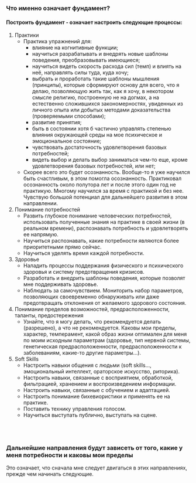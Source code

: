 ### Что именно означает фундамент?

#### Построить фундамент - означает настроить следующие процессы:

1. Практики
   - Практика упражнений для:
     - влияние на когнитивные функции;
     - научиться разрабатывать и внедрять новые шаблоны поведения, преобразовывать имеющиеся;
     - научиться видеть скорость расхода сил (темп) и влиять на неё, направлять силы туда, куда хочу;
     - выбрать и проработать такие шаблоны мышления (принципы), которые сформируют основу для всего, что я делаю, позволяющую жить так, как я хочу, в некотором смысле религию, построенную не на догмах, а на естественно сложившихся закономерностях, увиденных из личного опыта или добытых методами доказательства (проверяемыми способами);
     - развитие принятия;
     - быть в состоянии хотя б частично управлять степенью влияния окружающей среды на мое психическое и эмоциональное состояние;
     - чувствовать достаточность удовлетворения базовых потребностей;
     - видеть выбор и делать выбор заниматься чем-то еще, кроме удовлетворения базовых потребностей, или нет;
   - Скорее всего это будет осознанность. Вообще-то я уже научился быть счастливым, в этом помогла осознанность. Практиковал осознанность около полутора лет и после этого один год не практикую. Многому научился за время с практикой и без нее. Чувствую большой потенциал для дальнейшего развития в этом направлении.
2. Понимание потребностей
   - Развить глубокое понимание человеческих потребностей, использовать полученные знания на практике в своей жизни (в реальном времени), распознавать потребность и удовлетворять ее напрямую.
   - Научиться распознавать, какие потребности являются более приоритетными прямо сейчас.
   - Научиться уделять время каждой потребности.
3. Здоровье
   - Наладить процессы поддержания физического и психического здоровья и систему предотвращения кризисов.
   - Разработать и внедрить шаблоны поведения, которые позволят мне поддерживать здоровье.
   - Наблюдать за самочувствием. Мониторить набор параметров, позволяющих своевременно обнаруживать или даже предотвращать отклонения от желаемого здорового состояния.
4. Понимание пределов возможностей, предрасположенности, таланты, предостережения
   - Узнайте, что я могу делать, что рекомендуется делать (разрешено), а что не рекомендуется. Каковы мои пределы, характер, темперамент, какой образ жизни оптимален для меня по моим исходным параметрам (здоровье, тип нервной системы, генетическая предрасположенности, предрасположенности к заболеваниям, какие-то другие параметры...).
5. Soft Skills
   - Настроить навыки общения с людьми (soft skills..., эмоциональный интеллект, ораторское искусство, риторика).
   - Настроить навыки, связанные с восприятием, обработкой, фильтрацией, хранением и воспроизведением информации.
   - Настроить навыки, связанные с обучением и адаптацией.
   - Настроить понимание бихевиористики и применять ее на практике.
   - Поставить технику управления голосом.
   - Научиться выступать публично, выступать на сцене.

<br>
<br>

### Дальнейшие направления будут зависеть от того, какие у меня потребности и каковы мои пределы<br>
Это означает, что сначала мне следует двигаться в этих направлениях, прежде чем начинать следующие.
